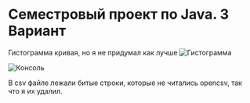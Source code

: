 # Семестровый проект по Java. 3 Вариант

Гистограмма кривая, но я не придумал как лучше
<img src="https://github.com/DanilFilippov123/javaProjectUlern/assets/32510311/d718dac0-be84-4fdc-808a-eafee823df21" alt="Гистограмма" title="Гистограмма"><br>

<img src="https://github.com/DanilFilippov123/javaProjectUlern/assets/32510311/af632b79-ccfa-40d7-9478-3c2245dd7826" alt="Консоль" title="Консоль">


В csv файле лежали битые строки, которые не читались opencsv, так что я их удалил.
